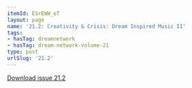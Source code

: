 ```yaml
---
itemId: ESrEWW_eT
layout: page
name: '21.2: Creativity & Crisis: Dream Inspired Music II'
tags:
- hasTag: dreamnetwork
- hasTag: dream-network-volume-21
type: post
urlSlug: '21.2'
---
```

<a href="files/pdfs/Volume_21/21.2_crisis_II.pdf" download="">Download issue 21.2</a>